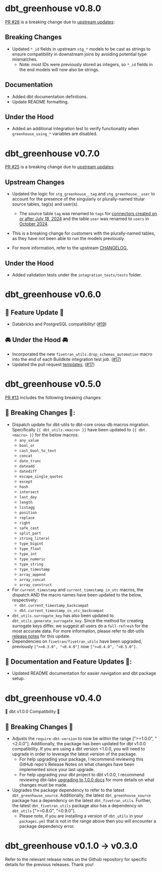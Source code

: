 # dbt_greenhouse v0.8.0
[PR #28](https://github.com/fivetran/dbt_greenhouse/pull/28) is a breaking change due to [upstream updates](
https://github.com/fivetran/dbt_greenhouse_source/releases/tag/v0.8.0):

## Breaking Changes
- Updated `*_id` fields in upstream `stg_*` models to be cast as strings to ensure compatibility in downstream joins by avoiding potential type mismatches.
  - Note: most IDs were previously stored as integers, so `*_id` fields in the end models will now also be strings.

## Documentation
- Added dbt documentation definitions.
- Update README formatting.

## Under the Hood
- Added an additional integration test to verify functionality when `greenhouse_using_*` variables are disabled.

# dbt_greenhouse v0.7.0
[PR #25](https://github.com/fivetran/dbt_greenhouse/pull/25) is a breaking change due to [upstream updates](
https://github.com/fivetran/dbt_greenhouse_source/blob/main/CHANGELOG.md#dbt_greenhouse_source-v070):

## Upstream Changes
- Updated the logic for `stg_greenhouse__tag` and `stg_greenhouse__user` to account for the presence of the singularly or plurally-named titular source tables, tag(s) and user(s).
  - The source table `tag` was renamed to `tags` for [connectors created on or after July 18, 2024](https://fivetran.com/docs/connectors/applications/greenhouse/changelog#july2024) and the table `user` was renamed to `users` in [October 2024](https://fivetran.com/docs/connectors/applications/greenhouse/changelog#october2024).
- This is a breaking change for customers with the plurally-named tables, as they have not been able to run the models previously.

- For more information, refer to the upstream [CHANGELOG.](https://github.com/fivetran/dbt_greenhouse_source/blob/main/CHANGELOG.md#dbt_greenhouse_source-v070)

## Under the Hood
- Added validation tests under the `integration_tests/tests` folder.

# dbt_greenhouse v0.6.0
## 🎉 Feature Update 🎉
- Databricks and PostgreSQL compatibility! ([#19](https://github.com/fivetran/dbt_greenhouse/pull/19))

## 🚘 Under the Hood 🚘
- Incorporated the new `fivetran_utils.drop_schemas_automation` macro into the end of each Buildkite integration test job. ([#17](https://github.com/fivetran/dbt_greenhouse/pull/17))
- Updated the pull request [templates](/.github). ([#17](https://github.com/fivetran/dbt_greenhouse/pull/17))

# dbt_greenhouse v0.5.0
[PR #13](https://github.com/fivetran/dbt_greenhouse/pull/13) includes the following breaking changes:
## 🚨 Breaking Changes 🚨:
- Dispatch update for dbt-utils to dbt-core cross-db macros migration. Specifically `{{ dbt_utils.<macro> }}` have been updated to `{{ dbt.<macro> }}` for the below macros:
    - `any_value`
    - `bool_or`
    - `cast_bool_to_text`
    - `concat`
    - `date_trunc`
    - `dateadd`
    - `datediff`
    - `escape_single_quotes`
    - `except`
    - `hash`
    - `intersect`
    - `last_day`
    - `length`
    - `listagg`
    - `position`
    - `replace`
    - `right`
    - `safe_cast`
    - `split_part`
    - `string_literal`
    - `type_bigint`
    - `type_float`
    - `type_int`
    - `type_numeric`
    - `type_string`
    - `type_timestamp`
    - `array_append`
    - `array_concat`
    - `array_construct`
- For `current_timestamp` and `current_timestamp_in_utc` macros, the dispatch AND the macro names have been updated to the below, respectively:
    - `dbt.current_timestamp_backcompat`
    - `dbt.current_timestamp_in_utc_backcompat`
- `dbt_utils.surrogate_key` has also been updated to `dbt_utils.generate_surrogate_key`. Since the method for creating surrogate keys differ, we suggest all users do a `full-refresh` for the most accurate data. For more information, please refer to dbt-utils [release notes](https://github.com/dbt-labs/dbt-utils/releases) for this update.
- Dependencies on `fivetran/fivetran_utils` have been upgraded, previously `[">=0.3.0", "<0.4.0"]` now `[">=0.4.0", "<0.5.0"]`.
## 🎉 Documentation and Feature Updates 🎉:
- Updated README documentation for easier navigation and dbt package setup.

# dbt_greenhouse v0.4.0
🎉 dbt v1.0.0 Compatibility 🎉
## 🚨 Breaking Changes 🚨
- Adjusts the `require-dbt-version` to now be within the range [">=1.0.0", "<2.0.0"]. Additionally, the package has been updated for dbt v1.0.0 compatibility. If you are using a dbt version <1.0.0, you will need to upgrade in order to leverage the latest version of the package.
  - For help upgrading your package, I recommend reviewing this GitHub repo's Release Notes on what changes have been implemented since your last upgrade.
  - For help upgrading your dbt project to dbt v1.0.0, I recommend reviewing dbt-labs [upgrading to 1.0.0 docs](https://docs.getdbt.com/docs/guides/migration-guide/upgrading-to-1-0-0) for more details on what changes must be made.
- Upgrades the package dependency to refer to the latest `dbt_greenhouse_source`. Additionally, the latest `dbt_greenhouse_source` package has a dependency on the latest `dbt_fivetran_utils`. Further, the latest `dbt_fivetran_utils` package also has a dependency on `dbt_utils` [">=0.8.0", "<0.9.0"].
  - Please note, if you are installing a version of `dbt_utils` in your `packages.yml` that is not in the range above then you will encounter a package dependency error.

# dbt_greenhouse v0.1.0 -> v0.3.0
Refer to the relevant release notes on the Github repository for specific details for the previous releases. Thank you!
